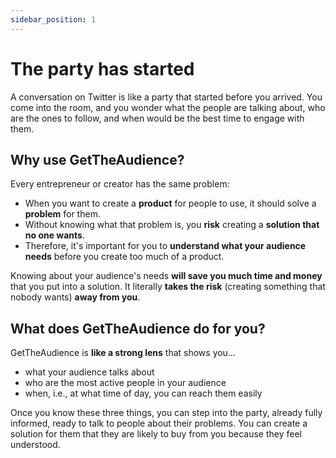 ```yaml
---
sidebar_position: 1
---
```


# The party has started

A conversation on Twitter is like a party that started before you arrived. You come into the room, and you wonder what the people are talking about, who are the ones to follow, and when would be the best time to engage with them.

## Why use GetTheAudience?

Every entrepreneur or creator has the same problem:

- When you want to create a **product** for people to use, it should solve a **problem** for them.
- Without knowing what that problem is, you **risk** creating a **solution that no one wants**.
- Therefore, it's important for you to **understand what your audience needs** before you create too much of a product.

Knowing about your audience's needs **will save you much time and money** that you put into a solution. It literally **takes the risk** (creating something that nobody wants) **away from you**.

## What does GetTheAudience do for you?

GetTheAudience is **like a strong lens** that shows you...

- what your audience talks about
- who are the most active people in your audience
- when, i.e., at what time of day, you can reach them easily

Once you know these three things, you can step into the party, already fully informed, ready to talk to people about their problems. You can create a solution for them that they are likely to buy from you because they feel understood.